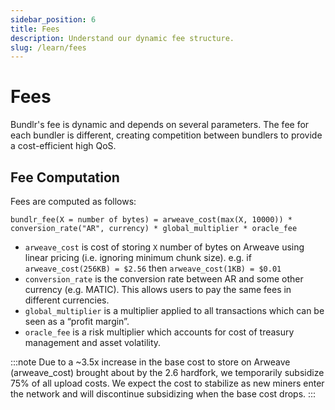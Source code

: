 ```yaml
---
sidebar_position: 6
title: Fees
description: Understand our dynamic fee structure.
slug: /learn/fees
---
```


# Fees

Bundlr's fee is dynamic and depends on several parameters. The fee for each bundler is different, creating competition between bundlers to provide a cost-efficient high QoS.

## Fee Computation

Fees are computed as follows:

`bundlr_fee(X = number of bytes) = arweave_cost(max(X, 10000)) * conversion_rate("AR", currency) * global_multiplier * oracle_fee`

-   `arweave_cost` is cost of storing `X` number of bytes on Arweave using linear pricing (i.e. ignoring minimum chunk size). e.g. if `arweave_cost(256KB) = $2.56` then `arweave_cost(1KB) = $0.01`
-   `conversion_rate` is the conversion rate between AR and some other currency (e.g. MATIC). This allows users to pay the same fees in different currencies.
-   `global_multiplier` is a multiplier applied to all transactions which can be seen as a “profit margin”.
-   `oracle_fee` is a risk multiplier which accounts for cost of treasury management and asset volatility.

:::note
Due to a ~3.5x increase in the base cost to store on Arweave (arweave_cost) brought about by the 2.6 hardfork, we temporarily subsidize 75% of all upload costs. We expect the cost to stabilize as new miners enter the network and will discontinue subsidizing when the base cost drops.
:::
